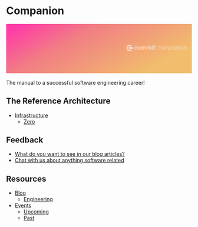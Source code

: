 # Companion

![Banner](https://github.com/commitdev/companion/blob/master/companion.png)

The manual to a successful software engineering career!

## The Reference Architecture
- [Infrastructure]()
  - [Zero]()

## Feedback
- [What do you want to see in our blog articles?]()
- [Chat with us about anything software related](https://github.com/commitdev/companion/discussions)

## Resources

- [Blog]()
  - [Engineering]()
- [Events]()
  - [Upcoming]()
  - [Past]()
